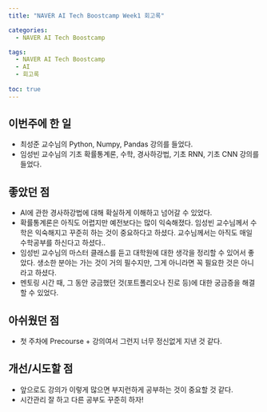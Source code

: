 ```yaml
---
title: "NAVER AI Tech Boostcamp Week1 회고록"

categories:
  - NAVER AI Tech Boostcamp

tags:
  - NAVER AI Tech Boostcamp
  - AI
  - 회고록
  
toc: true
---
```


## 이번주에 한 일
- 최성준 교수님의 Python, Numpy, Pandas 강의를 들었다.
- 임성빈 교수님의 기초 확률통계론, 수학, 경사하강법, 기초 RNN, 기초 CNN 강의를 들었다.

## 좋았던 점
- AI에 관한 경사하강법에 대해 확실하게 이해하고 넘어갈 수 있었다.
- 확률통계론은 아직도 어렵지만 예전보다는 많이 익숙해졌다. 임성빈 교수님께서 수학은 익숙해지고 꾸준히 하는 것이 중요하다고 하셨다. 교수님께서는 아직도 매일 수학공부를 하신다고 하셨다..
- 임성빈 교수님의 마스터 클래스를 듣고 대학원에 대한 생각을 정리할 수 있어서 좋았다. 생소한 분야는 가는 것이 거의 필수지만, 그게 아니라면 꼭 필요한 것은 아니라고 하셨다. 
- 멘토링 시간 때, 그 동안 궁금했던 것(포트폴리오나 진로 등)에 대한 궁금증을 해결할 수 있었다.

## 아쉬웠던 점
- 첫 주차에 Precourse + 강의여서 그런지 너무 정신없게 지낸 것 같다.

## 개선/시도할 점
- 앞으로도 강의가 이렇게 많으면 부지런하게 공부하는 것이 중요할 것 같다. 
- 시간관리 잘 하고 다른 공부도 꾸준히 하자!